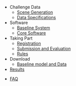 - Challenge Data
  * [Scene Generation](/challenge-data/scene-gen.md)
  * [Data Specifications](/challenge-data/data-spec.md)
- Software
  * [Baseline System](/underdev.md)
  * [Core Software](/software/core.md)
- Taking Part
  * [Registration](/getting-started/register.md)
  * [Submission and Evaluation](/getting-started/submission.md)
  * [Rules](/getting-started/rules.md)
- Download
  - [Baseline model and Data](/download.md)
- [Results](/underdev.md)

[//]: # (  - [AVSE Challenge 2022 results]&#40;/results.md&#41;)
- [FAQ](/faq.md)
